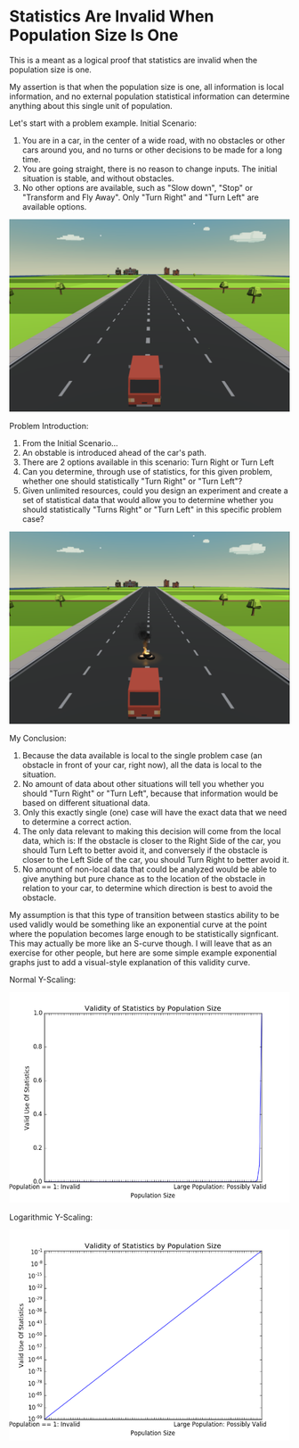 # Statistics Are Invalid When Population Size Is One

This is a meant as a logical proof that statistics are invalid when the population size is one.

My assertion is that when the population size is one, all information is local information, and no external population statistical information can determine anything about this single unit of population.

Let's start with a problem example.  Initial Scenario:

1. You are in a car, in the center of a wide road, with no obstacles or other cars around you, and no turns or other decisions to be made for a long time.
2. You are going straight, there is no reason to change inputs.  The initial situation is stable, and without obstacles.
3. No other options are available, such as "Slow down", "Stop" or "Transform and Fly Away".  Only "Turn Right" and "Turn Left" are available options.

![Problem Introduction](images/stats_invalid_00.PNG)

Problem Introduction:

1. From the Initial Scenario...
2. An obstable is introduced ahead of the car's path.
3. There are 2 options available in this scenario:  Turn Right or Turn Left
4. Can you determine, through use of statistics, for this given problem, whether one should statistically "Turn Right" or "Turn Left"?
5. Given unlimited resources, could you design an experiment and create a set of statistical data that would allow you to determine whether you should statistically "Turns Right" or "Turn Left" in this specific problem case?

![Problem Introduction](images/stats_invalid_01.PNG)

My Conclusion:

1. Because the data available is local to the single problem case (an obstacle in front of your car, right now), all the data is local to the situation.
2. No amount of data about other situations will tell you whether you should "Turn Right" or "Turn Left", because that information would be based on different situational data.
3. Only this exactly single (one) case will have the exact data that we need to determine a correct action.
4. The only data relevant to making this decision will come from the local data, which is:  If the obstacle is closer to the Right Side of the car, you should Turn Left to better avoid it, and conversely if the obstacle is closer to the Left Side of the car, you should Turn Right to better avoid it.
5. No amount of non-local data that could be analyzed would be able to give anything but pure chance as to the location of the obstacle in relation to your car, to determine which direction is best to avoid the obstacle.

My assumption is that this type of transition between stastics ability to be used validly would be something like an exponential curve at the point where the population becomes large enough to be statistically signficant.  This may actually be more like an S-curve though.  I will leave that as an exercise for other people, but here are some simple example exponential graphs just to add a visual-style explanation of this validity curve.

Normal Y-Scaling:

![Problem Introduction](images/stats_validity_normal.png)

Logarithmic Y-Scaling:

![Problem Introduction](images/stats_validity_log.png)

